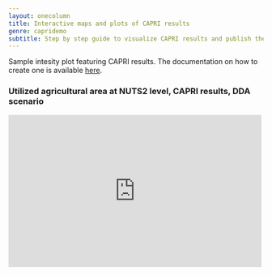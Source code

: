 ```yaml
---
layout: onecolumn
title: Interactive maps and plots of CAPRI results
genre: capridemo
subtitle: Step by step guide to visualize CAPRI results and publish them online
---
```



Sample intesity plot featuring CAPRI results. The documentation on how to create one is available [here](https://docs.google.com/open?id=0B-d1UB4LuffIR2V1c2xmVzhHYmM).


### Utilized agricultural area at NUTS2 level, CAPRI results, DDA scenario

<iframe width="500" height="300" scrolling="no" frameborder="no" src="https://www.google.com/fusiontables/embedviz?viz=MAP&amp;q=select+col4%3E%3E1+from+1WV4Uj18C79a-55-2a9sw6EbRktYYFG5OeYJDGJY&amp;h=false&amp;lat=45.514464213073914&amp;lng=12.394149414062422&amp;z=5&amp;t=1&amp;l=col4%3E%3E1&amp;y=2&amp;tmplt=1"></iframe>


